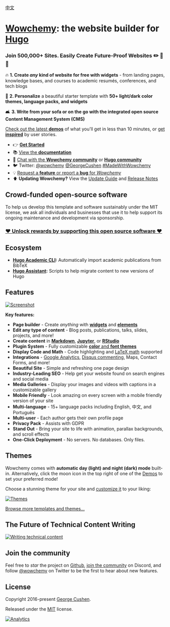 <!--<p align="center"><a href="https://wowchemy.com" target="_blank" rel="noopener"><img src="https://wowchemy.com/img/logo_200px.png" alt="Wowchemy Website Builder"></a></p>-->

[中文](https://wowchemy.com/zh/)

# [Wowchemy](https://wowchemy.com): the website builder for [Hugo](https://gohugo.io)

### Join 500,000+ Sites. Easily Create Future-Proof Websites ✏️ 📰 🚀

🔥 **1. Create _any_ kind of website for free with widgets** - from landing pages, knowledge bases, and courses to academic resumés, conferences, and tech blogs

🎨 **2. Personalize** a beautiful starter template with **50+ light/dark color themes, language packs, and widgets**

🛋 **3. Write from your sofa or on the go with the integrated open source Content Management System (CMS)**

[Check out the latest **demos**](https://wowchemy.com/templates/) of what you'll get in less than 10 minutes, or [get **inspired**](https://wowchemy.com/user-stories/) by user stories.

- 👉 [**Get Started**](https://wowchemy.com/templates/)
- 📚 [View the **documentation**](https://wowchemy.com/docs/)
- 💬 [Chat with the **Wowchemy community**](https://discord.gg/z8wNYzb) or [**Hugo community**](https://discourse.gohugo.io)
- 🐦 Twitter: [@wowchemy](https://twitter.com/wowchemy) [@GeorgeCushen](https://twitter.com/GeorgeCushen) [#MadeWithWowchemy](https://twitter.com/search?q=%28%23MadeWithWowchemy%20OR%20%23MadeWithAcademic%29&src=typed_query)
- 💡 [Request a **feature** or report a **bug** for _Wowchemy_](https://github.com/wowchemy/wowchemy-hugo-modules/issues)
- ⬆️ **Updating Wowchemy?** View the [Update Guide](https://wowchemy.com/docs/update/) and [Release Notes](https://wowchemy.com/updates/)

## Crowd-funded open-source software

To help us develop this template and software sustainably under the MIT license, we ask all individuals and businesses that use it to help support its ongoing maintenance and development via sponsorship.

### [❤️ Unlock rewards by supporting this open source software ❤️](https://wowchemy.com/plans/)

## Ecosystem

- **[Hugo Academic CLI](https://github.com/wowchemy/hugo-academic-cli/):** Automatically import academic publications from BibTeX
- **[Hugo Assistant](https://github.com/sourcethemes/hugo-assistant):** Scripts to help migrate content to new versions of Hugo

## Features

[![Screenshot](https://raw.githubusercontent.com/wowchemy/wowchemy-hugo-modules/master/academic.png)](https://wowchemy.com)

**Key features:**

- **Page builder** - Create _anything_ with [**widgets**](https://wowchemy.com/docs/page-builder/) and [**elements**](https://wowchemy.com/docs/writing-markdown-latex/)
- **Edit any type of content** - Blog posts, publications, talks, slides, projects, and more!
- **Create content** in [**Markdown**](https://wowchemy.com/docs/writing-markdown-latex/), [**Jupyter**](https://wowchemy.com/docs/import/jupyter/), or [**RStudio**](https://wowchemy.com/docs/install-locally/)
- **Plugin System** - Fully customizable [**color** and **font themes**](https://wowchemy.com/templates/)
- **Display Code and Math** - Code highlighting and [LaTeX math](https://en.wikibooks.org/wiki/LaTeX/Mathematics) supported
- **Integrations** - [Google Analytics](https://analytics.google.com), [Disqus commenting](https://disqus.com), Maps, Contact Forms, and more!
- **Beautiful Site** - Simple and refreshing one page design
- **Industry-Leading SEO** - Help get your website found on search engines and social media
- **Media Galleries** - Display your images and videos with captions in a customizable gallery
- **Mobile Friendly** - Look amazing on every screen with a mobile friendly version of your site
- **Multi-language** - 15+ language packs including English, 中文, and Português
- **Multi-user** - Each author gets their own profile page
- **Privacy Pack** - Assists with GDPR
- **Stand Out** - Bring your site to life with animation, parallax backgrounds, and scroll effects
- **One-Click Deployment** - No servers. No databases. Only files.

## Themes

Wowchemy comes with **automatic day (light) and night (dark) mode** built-in. Alternatively, click the moon icon in the top right of one of the [Demos](https://wowchemy.com/templates/) to set your preferred mode!

Choose a stunning theme for your site and [customize it](https://wowchemy.com/docs/customization/#custom-theme) to your liking:

[![Themes](https://raw.githubusercontent.com/wowchemy/wowchemy-hugo-modules/master/themes.png)](https://wowchemy.com/templates/)

[Browse more templates and themes...](https://wowchemy.com/templates/)

## The Future of Technical Content Writing

[![Writing technical content](https://wowchemy.com/img/docs/writing-technical-content.gif)](https://academic-demo.netlify.app/post/writing-technical-content/)

## Join the community

Feel free to _star_ the project on [Github](https://github.com/wowchemy/wowchemy-hugo-modules), [join the community](https://discord.gg/z8wNYzb) on Discord, and follow [@wowchemy](https://twitter.com/wowchemy) on Twitter to be the first to hear about new features.

## License

Copyright 2016-present [George Cushen](https://georgecushen.com).

Released under the [MIT](https://github.com/wowchemy/wowchemy-hugo-modules/blob/master/LICENSE.md) license.

[![Analytics](https://ga-beacon.appspot.com/UA-78646709-2/wowchemy-hugo-modules/readme?pixel)](https://github.com/igrigorik/ga-beacon)

